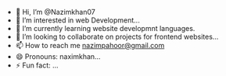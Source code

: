 - 👋 Hi, I’m @Nazimkhan07
- 👀 I’m interested in web Development...
- 🌱 I’m currently learning  website developmnt languages.
- 💞️ I’m looking to collaborate on projects for frontend websites...
- 📫 How to reach me nazimpahoor@gmail.com
- 😄 Pronouns: naximkhan...
- ⚡ Fun fact: ...

<!---
Nazimkhan07/Nazimkhan07 is a ✨ special ✨ repository because its `README.md` (this file) appears on your GitHub profile.
You can click the Preview link to take a look at your changes.
--->
